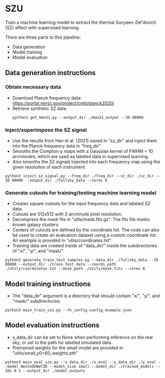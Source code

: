 # SZU

Train a machine learning model to extract the thermal Sunyaev-Zel'dovich (SZ) effect with supervised learning.

There are three parts to this pipeline:
- Data generation
- Model training
- Model evaluation

## Data generation instructions
### Obtain necessary data
- Download Planck frequency data: https://portal.nersc.gov/project/cmb/planck2020/
- Retrieve synthetic SZ data
  ```
  python3 get_Han21.py --output_dir ./Han21_output --ID 00000
  ```
### Inject/superimpose the SZ signal
- Use the results from Han et al. (2021) saved in "sz_dir" and inject them into the Planck frequency data in "freq_dir"
- Smooths the Compton-y maps with a Gaussian kernel of FWHM = 10 arcminutes, which are used as labeled data in supervised learning.
- Also smooths the SZ signals injected into each frequency map using the given resolution of each instrument.
```
python3 inject_sz_signal.py --freq_dir ./freq_dir --sz_dir ./sz_dir --ID 00000 --output_dir ./fullsky_data --cores 8
```
### Generate cutouts for training/testing machine learning model
- Creates square cutouts for the input frequency data and labeled SZ data.
- Cutouts are 512x512 with 2 arcminute pixel resolution.
- Decompress the mask file in "utils/mask.fits.gz". The fits file masks known galaxy clusters.
- Centers of cutouts are defined by the coordinate list. The code can also be used to create an evaluation dataset using a custom coordinate list. An example is provided in "utils/coordinates.txt".
- Training data are created inside of "data_dir/" inside the subdirectories of "x/", "y/", and "mask/".
```
python3 generate_train_test_samples.py --data_dir ./fullsky_data --ID 00000 --output_dir ./train_test_data --coords_path ./utils/coordinates.txt --mask_path ./utils/mask.fits --cores 8
```

## Model training instructions
- The "data_dir" argument is a directory that should contain "x/", "y/", and "mask/" subdirectories. 
```
python3 main_train_szu.py --fn_config config_example.json
```

## Model evaluation instructions
- y_data_dir can be set to None when performing inference on the real sky, or set to the path for labeled simulated data
- Pretrained weights for the small model are provided in "utils/small_y0=60_weights.pth"

```
python3 main_eval_szu.py --x_data_dir ./x_eval --y_data_dir ./y_eval --model NestedUNet3D --model_size small --model_dir ./trained_models --IDs 0 1 --output_dir ./model_outputs




